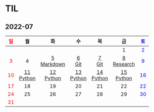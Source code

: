 # TIL

## 2022-07
| <span style="color: red">일</span> |                 월                  |                       화                        |                  수                  |                  목                  |                    금                    | <span style="color: blue">토</span> |
| :--------------------------------: | :---------------------------------: | :---------------------------------------------: | :----------------------------------: | :----------------------------------: | :--------------------------------------: | :---------------------------------: |
|                                    |                                     |                                                 |                                      |                                      |                    1                     | <span style="color: blue">2</span>  |
| <span style="color: red">3</span>  |                  4                  | [5<br/>Markdown](./Markdown/마크다운%20문법.md) |      [6<br/>Git](./Git/Git.md)       |      [7<br/>Git](./Git/Git2.md)      | [8<br/>Research](./Research/research.md) | <span style="color: blue">9</span>  |
| <span style="color: red">10</span> | [11<br/>Python](./Python/Python.md) |      [12<br/>Python](./Python/Python2.md)       | [13<br/>Python](./Python/Python3.md) | [14<br/>Python](./Python/Python4.md) |   [15<br/>Python](./Python/Python5.md)   | <span style="color: blue">16</span> |
| <span style="color: red">17</span> |                 18                  |                       19                        |                  20                  |                  21                  |                    22                    | <span style="color: blue">22</span> |
| <span style="color: red">24</span> |                 25                  |                       26                        |                  27                  |                  28                  |                    29                    | <span style="color: blue">30</span> |
| <span style="color: red">31</span> |                                     |                                                 |                                      |                                      |                                          |                                     |

